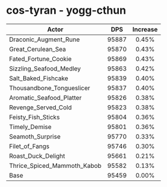 # cos-tyran - yogg-cthun
| Actor | DPS | Increase |
|---|:---:|:---:|
|Draconic_Augment_Rune|95887|0.45%|
|Great_Cerulean_Sea|95870|0.43%|
|Fated_Fortune_Cookie|95869|0.43%|
|Sizzling_Seafood_Medley|95863|0.42%|
|Salt_Baked_Fishcake|95839|0.40%|
|Thousandbone_Tongueslicer|95837|0.40%|
|Aromatic_Seafood_Platter|95826|0.38%|
|Revenge_Served_Cold|95823|0.38%|
|Feisty_Fish_Sticks|95804|0.36%|
|Timely_Demise|95801|0.36%|
|Seamoth_Surprise|95770|0.33%|
|Filet_of_Fangs|95746|0.30%|
|Roast_Duck_Delight|95661|0.21%|
|Thrice_Spiced_Mammoth_Kabob|95582|0.13%|
|Base|95459|0.00%|
